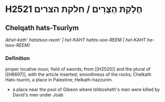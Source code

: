# H2521 חֶלְקַת הַצֻּרִים / חלקת הצרים

## Chelqath hats-Tsurîym

_(khel-kath' hatstsoo-reem' | hel-KAHT hahts-soo-REEM | hel-KAHT ha-tsoo-REEM)_

### Definition

proper locative noun; field of swords; from [[H2520]] and the plural of [[H6697]], with the article inserted; smoothness of the rocks; Chelkath Hats-tsurim, a place in Palestine; Helkath-hazzurim.

- a place near the pool of Gibeon where Ishbosheth's men were killed by David's men under Joab
